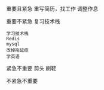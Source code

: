 












重要且紧急
    重写简历，找工作
    调整作息

重要不紧急
    复习技术栈

    学习技术栈
    Redis
    mysql
    改掉拖延症
    学英语

紧急不重要
    剪头
    刷鞋


不紧急不重要